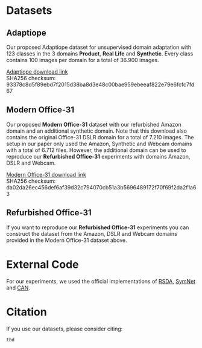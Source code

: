 # Datasets
## Adaptiope

Our proposed Adaptiope dataset for unsupervised domain adaptation with 123 classes in the 3 domains **Product**, **Real Life** and **Synthetic**. Every class contains 100 images per domain for a total of 36.900 images. 

[Adaptiope download link](https://drive.google.com/file/d/1FmdsvetC0oVyrFJ9ER7fcN-cXPOWx2gq/view?usp=sharing)  
SHA256 checksum: 93378c8d5f89ebd7f2015d38ba8d3e48c00bae959ebeeaf822e79e6fcfc7fd67

## Modern Office-31

Our proposed **Modern Office-31** dataset with our refurbished Amazon domain and an additional synthetic domain.
Note that this download also contains the original Office-31 DSLR domain for a total of 7.210 images. The setup in our paper only used the Amazon, Synthetic and Webcam domains with a total of 6.712 files. However, the additional domain can be used to reproduce our **Refurbished Office-31** experiments with domains Amazon, DSLR and Webcam.

[Modern Office-31 download link](https://drive.google.com/file/d/1p7ecv9kP3YbmdiY49vSjTaG0Aw51n26x/view?usp=sharing)  
SHA256 checksum: da02da26ec456def6af39d32c794070cb51a3b5696489172f70f69f2da2f1a63

## Refurbished Office-31
If you want to reproduce our **Refurbished Office-31** experiments you can construct the dataset from the Amazon, DSLR and Webcam domains provided in the Modern Office-31 dataset above.


# External Code

For our experiments, we used the official implementations of [RSDA](https://github.com/XJTU-XGU/RSDA), [SymNet](https://github.com/YBZh/SymNets) and [CAN](https://github.com/kgl-prml/Contrastive-Adaptation-Network-for-Unsupervised-Domain-Adaptation).


# Citation

If you use our datasets, please consider citing:

```
tbd
```
